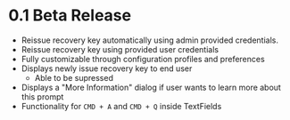 # 0.1 Beta Release

- Reissue recovery key automatically using admin provided credentials.
- Reissue recovery key using provided user credentials
- Fully customizable through configuration profiles and preferences
- Displays newly issue recovery key to end user
  - Able to be supressed
- Displays a "More Information" dialog if user wants to learn more about this prompt
- Functionality for `CMD + A` and `CMD + Q` inside TextFields
